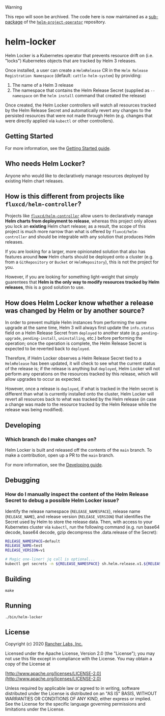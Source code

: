 > [!WARNING]  
> This repo will soon be archived. The code here is now maintained as a [sub-package](https://github.com/rancher/helm-project-operator/tree/main/pkg/helm-locker) of the [`helm-project-operator`](https://github.com/rancher/helm-project-operator) repository.

helm-locker
========

Helm Locker is a Kubernetes operator that prevents resource drift on (i.e. "locks") Kubernetes objects that are tracked by Helm 3 releases.

Once installed, a user can create a `HelmRelease` CR in the `Helm Release Registration Namespace` (default: `cattle-helm-system`) by providing:
1. The name of a Helm 3 release
2. The namespace that contains the Helm Release Secret (supplied as `--namespace` on the `helm install` command that created the release)

Once created, the Helm Locker controllers will watch all resources tracked by the Helm Release Secret and automatically revert any changes to the persisted resources that were not made through Helm (e.g. changes that were directly applied via `kubectl` or other controllers).

## Getting Started

For more information, see the [Getting Started guide](docs/gettingstarted.md).

## Who needs Helm Locker?

Anyone who would like to declaratively manage resources deployed by existing Helm chart releases.

## How is this different from projects like `fluxcd/helm-controller`?

Projects like [`fluxcd/helm-controller`](https://github.com/fluxcd/helm-controller) allow users to declaratively manage **Helm charts from deployment to release**, whereas this project only allows you lock an **existing** Helm chart release; as a result, the scope of this project is much more narrow than what is offered by `fluxcd/helm-controller` and should be integrable with any solution that produces Helm releases.

If you are looking for a larger, more opinionated solution that also has features around **how** Helm charts should be deployed onto a cluster (e.g. from a `GitRepository` or `Bucket` or `HelmRepository`), this is not the project for you.

However, if you are looking for something light-weight that simply guarentees that **Helm is the only way to modify resources tracked by Helm releases**, this is a good solution to use.

## How does Helm Locker know whether a release was changed by Helm or by another source?

In order to prevent multiple Helm instances from performing the same upgrade at the same time, Helm 3 will always first update the `info.status` field on a Helm Release Secret from `deployed` to another state (e.g. `pending-upgrade`, `pending-install`, `uninstalling`, etc.) before performing the operation; once the operation is complete, the Helm Release Secret is expected to be reverted back to `deployed`.

Therefore, if Helm Locker observes a Helm Release Secret tied to a `HelmRelease` has been updated, it will check to see what the current status of the release is; if the release is anything but `deployed`, Helm Locker will not perform any operations on the resources tracked by this release, which will allow upgrades to occur as expected. 

However, once a release is `deployed`, if what is tracked in the Helm secret is different than what is currently installed onto the cluster, Helm Locker will revert all resources back to what was tracked by the Helm release (in case a change was made to the resource tracked by the Helm Release while the release was being modified).

## Developing

### Which branch do I make changes on?

Helm Locker is built and released off the contents of the `main` branch. To make a contribution, open up a PR to the `main` branch.

For more information, see the [Developing guide](docs/developing.md).

## Debugging

### How do I manually inspect the content of the Helm Release Secret to debug a possible Helm Locker issue?

Identify the release namespace (`RELEASE_NAMESPACE`), release name (`RELEASE_NAME`), and release version (`RELEASE_VERSION`) that identifies the Secret used by Helm to store the release data. Then, with access to your Kubernetes cluster via `kubectl`, run the following command (e.g. run base64 decode, base64 decode, gzip decompress the .data.release of the Secret):

```bash
RELEASE_NAMESPACE=default
RELEASE_NAME=test
RELEASE_VERSION=v1

# Magic one-liner! jq call is optional...
kubectl get secrets -n ${RELEASE_NAMESPACE} sh.helm.release.v1.${RELEASE_NAME}.${RELEASE_VERSION} -o=jsonpath='{ .data.release }' | base64 -d | base64 -d | gunzip -c | jq -r '.'
```

## Building

`make`


## Running

`./bin/helm-locker`

## License
Copyright (c) 2020 [Rancher Labs, Inc.](http://rancher.com)

Licensed under the Apache License, Version 2.0 (the "License");
you may not use this file except in compliance with the License.
You may obtain a copy of the License at

[http://www.apache.org/licenses/LICENSE-2.0](http://www.apache.org/licenses/LICENSE-2.0)

Unless required by applicable law or agreed to in writing, software
distributed under the License is distributed on an "AS IS" BASIS,
WITHOUT WARRANTIES OR CONDITIONS OF ANY KIND, either express or implied.
See the License for the specific language governing permissions and
limitations under the License.
